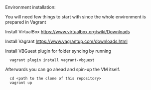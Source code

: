 Environment installation:

You will need few things to start with since the whole environment is prepared in Vagrant

Install VirtualBox https://www.virtualbox.org/wiki/Downloads

Install Vagrant https://www.vagrantup.com/downloads.html

Install VBGuest plugin for folder syncing by running
```  
  vagrant plugin install vagrant-vbguest
```

Afterwards you can go ahead and spin-up the VM itself.
```
  cd <path to the clone of this repository>
  vagrant up
```
